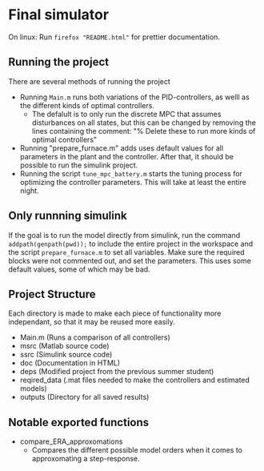 # Final simulator 
On linux: Run `firefox "README.html"` for prettier documentation. 



## Running the project 
There are several methods of running the project
* Running `Main.m` runs both variations of the PID-controllers, as welll as the different kinds of optimal controllers. 
  * The defalult is to only run the discrete MPC that assumes disturbances on all states, but this can be changed by removing the lines containing the comment: "% Delete these to run more kinds of optimal controllers"
* Running "prepare_furnace.m" adds uses default values for all parameters in the plant and the controller. After that, it should be possible to run the simulink project. 
* Running the script `tune_mpc_battery.m` starts the tuning process for optimizing the controller parameters. This will take at least the entire night. 


## Only runnning simulink 
If the goal is to run the model directly from simulink, run the command `addpath(genpath(pwd));` to include the entire project in the workspace and the script `prepare_furnace.m` to set all variables. Make sure the required blocks were not commented out, and set the parameters. This uses some default values, some of which may be bad. 


## Project Structure 

Each directory is made to make each piece of functionality more independant, so that it may be reused more easily. 

- Main.m (Runs a comparison of all controllers)
- msrc (Matlab source code)
- ssrc (Simulink source code)
- doc (Documentation in HTML)
- deps (Modified project from the previous summer student)
- reqired_data (.mat files needed to make the controllers and estimated models)
- outputs (Directory for all saved results)
<!-- - Main Folder 
  - [identify_system_from_step](doc/identify_system_from_step.html)
  - [integral_based_MPC](doc/integral_based_MPC.html)
  - [automated_tuning](doc/automated_tuning.html) -->



## Notable exported functions
- compare_ERA_approxomations 
  - Compares the different possible model orders when it comes to approxomating a step-response. 